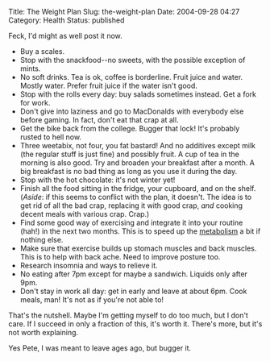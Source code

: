 Title: The Weight Plan
Slug: the-weight-plan
Date: 2004-09-28 04:27
Category: Health
Status: published

Feck, I'd might as well post it now.

*   Buy a scales.
*   Stop with the snackfood--no sweets, with the possible exception of mints.
*   No soft drinks. Tea is ok, coffee is borderline. Fruit juice and water. Mostly water. Prefer fruit juice if the water isn't good.
*   Stop with the rolls every day: buy salads sometimes instead. Get a fork for work.
*   Don't give into laziness and go to MacDonalds with everybody else before gaming. In fact, don't eat that crap at all.
*   Get the bike back from the college. Bugger that lock! It's probably rusted to hell now.
*   Three weetabix, not four, you fat bastard! And no additives except milk (the regular stuff is just fine) and possibly fruit. A cup of tea in the morning is also good. Try and broaden your breakfast after a month. A big breakfast is no bad thing as long as you use it during the day.
*   Stop with the hot chocolate: it's not winter yet!
*   Finish all the food sitting in the fridge, your cupboard, and on the shelf. (_Aside_: if this seems to conflict with the plan, it doesn't. The idea is to get rid of all the bad crap, replacing it with good crap, _and_ cooking decent meals with various crap. Crap.)
*   Find some good way of exercising and integrate it into your routine (hah!) in the next two months. This is to speed up the [metabolism](https://en.wikipedia.org/wiki/Metabolism) a bit if nothing else.
*   Make sure that exercise builds up stomach muscles and back muscles. This is to help with back ache. Need to improve posture too.
*   Research insomnia and ways to relieve it.
*   No eating after 7pm except for maybe a sandwich. Liquids only after 9pm.
*   Don't stay in work all day: get in early and leave at about 6pm. Cook meals, man! It's not as if you're not able to!

That's the nutshell. Maybe I'm getting myself to do too much, but I don't care. If I succeed in only a fraction of this, it's worth it. There's more, but it's not worth explaining.

Yes Pete, I was meant to leave ages ago, but bugger it.
